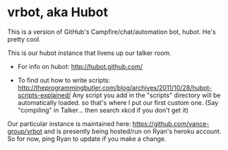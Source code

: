 # vrbot, aka Hubot

This is a version of GitHub's Campfire/chat/automation bot, hubot. He's pretty cool.

This is our hubot instance that livens up our talker room.

- For info on hubot: <http://hubot.github.com/>

- To find out how to write scripts: <http://theprogrammingbutler.com/blog/archives/2011/10/28/hubot-scripts-explained/>
    Any script you add in the "scripts" directory will be automatically loaded. so that's where I put our first custom one.
    (Say "compiling" in Talker... then search xkcd if you don't get it)

Our particular instance is maintained here: <https://github.com/vance-group/vrbot> and is presently being hosted/run on Ryan's heroku account. So for now, ping Ryan to update if you make a change. 
